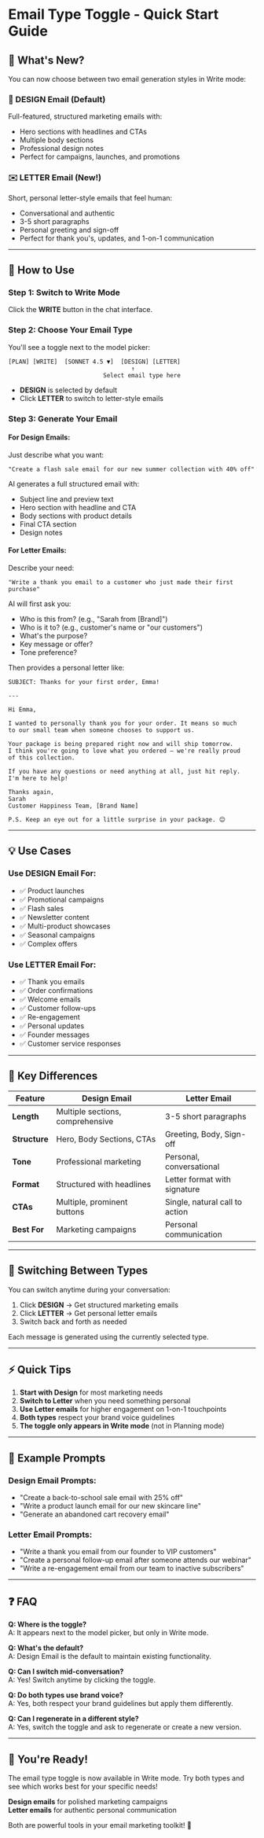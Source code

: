 # Email Type Toggle - Quick Start Guide

## 🎯 What's New?

You can now choose between two email generation styles in Write mode:

### 📧 DESIGN Email (Default)
Full-featured, structured marketing emails with:
- Hero sections with headlines and CTAs
- Multiple body sections
- Professional design notes
- Perfect for campaigns, launches, and promotions

### ✉️ LETTER Email (New!)
Short, personal letter-style emails that feel human:
- Conversational and authentic
- 3-5 short paragraphs
- Personal greeting and sign-off
- Perfect for thank you's, updates, and 1-on-1 communication

---

## 🚀 How to Use

### Step 1: Switch to Write Mode
Click the **WRITE** button in the chat interface.

### Step 2: Choose Your Email Type
You'll see a toggle next to the model picker:

```
[PLAN] [WRITE]  [SONNET 4.5 ▼]  [DESIGN] [LETTER]
                                   ↑
                           Select email type here
```

- **DESIGN** is selected by default
- Click **LETTER** to switch to letter-style emails

### Step 3: Generate Your Email

#### For Design Emails:
Just describe what you want:
```
"Create a flash sale email for our new summer collection with 40% off"
```

AI generates a full structured email with:
- Subject line and preview text
- Hero section with headline and CTA
- Body sections with product details
- Final CTA section
- Design notes

#### For Letter Emails:
Describe your need:
```
"Write a thank you email to a customer who just made their first purchase"
```

AI will first ask you:
- Who is this from? (e.g., "Sarah from [Brand]")
- Who is it to? (e.g., customer's name or "our customers")
- What's the purpose?
- Key message or offer?
- Tone preference?

Then provides a personal letter like:
```
SUBJECT: Thanks for your first order, Emma!

---

Hi Emma,

I wanted to personally thank you for your order. It means so much 
to our small team when someone chooses to support us.

Your package is being prepared right now and will ship tomorrow. 
I think you're going to love what you ordered – we're really proud 
of this collection.

If you have any questions or need anything at all, just hit reply. 
I'm here to help!

Thanks again,
Sarah
Customer Happiness Team, [Brand Name]

P.S. Keep an eye out for a little surprise in your package. 😊
```

---

## 💡 Use Cases

### Use DESIGN Email For:
- ✅ Product launches
- ✅ Promotional campaigns
- ✅ Flash sales
- ✅ Newsletter content
- ✅ Multi-product showcases
- ✅ Seasonal campaigns
- ✅ Complex offers

### Use LETTER Email For:
- ✅ Thank you emails
- ✅ Order confirmations
- ✅ Welcome emails
- ✅ Customer follow-ups
- ✅ Re-engagement
- ✅ Personal updates
- ✅ Founder messages
- ✅ Customer service responses

---

## 🎨 Key Differences

| Feature | Design Email | Letter Email |
|---------|-------------|--------------|
| **Length** | Multiple sections, comprehensive | 3-5 short paragraphs |
| **Structure** | Hero, Body Sections, CTAs | Greeting, Body, Sign-off |
| **Tone** | Professional marketing | Personal, conversational |
| **Format** | Structured with headlines | Letter format with signature |
| **CTAs** | Multiple, prominent buttons | Single, natural call to action |
| **Best For** | Marketing campaigns | Personal communication |

---

## 🔄 Switching Between Types

You can switch anytime during your conversation:

1. Click **DESIGN** → Get structured marketing emails
2. Click **LETTER** → Get personal letter emails
3. Switch back and forth as needed

Each message is generated using the currently selected type.

---

## ⚡ Quick Tips

1. **Start with Design** for most marketing needs
2. **Switch to Letter** when you need something personal
3. **Use Letter emails** for higher engagement on 1-on-1 touchpoints
4. **Both types** respect your brand voice guidelines
5. **The toggle only appears in Write mode** (not in Planning mode)

---

## 📝 Example Prompts

### Design Email Prompts:
- "Create a back-to-school sale email with 25% off"
- "Write a product launch email for our new skincare line"
- "Generate an abandoned cart recovery email"

### Letter Email Prompts:
- "Write a thank you email from our founder to VIP customers"
- "Create a personal follow-up email after someone attends our webinar"
- "Write a re-engagement email from our team to inactive subscribers"

---

## ❓ FAQ

**Q: Where is the toggle?**  
A: It appears next to the model picker, but only in Write mode.

**Q: What's the default?**  
A: Design Email is the default to maintain existing functionality.

**Q: Can I switch mid-conversation?**  
A: Yes! Switch anytime by clicking the toggle.

**Q: Do both types use brand voice?**  
A: Yes, both respect your brand guidelines but apply them differently.

**Q: Can I regenerate in a different style?**  
A: Yes, switch the toggle and ask to regenerate or create a new version.

---

## 🎉 You're Ready!

The email type toggle is now available in Write mode. Try both types and see which works best for your specific needs!

**Design emails** for polished marketing campaigns  
**Letter emails** for authentic personal communication

Both are powerful tools in your email marketing toolkit! 🚀



